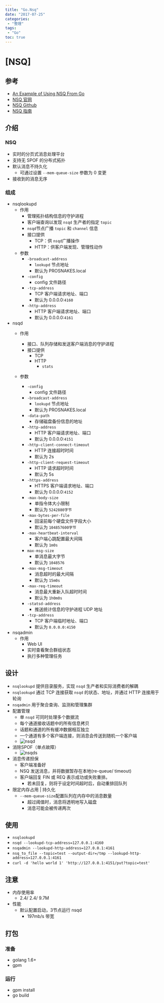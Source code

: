 ```yaml
---
title: "Go.Nsq"
date: "2017-07-25"
categories:
 - "整理"
tags:
 - "Go"
toc: true
---
```



# [NSQ]
## 参考
- [An Example of Using NSQ From Go](http://tleyden.github.io/blog/2014/11/12/an-example-of-using-nsq-from-go/)
- [NSQ 官网](http://nsq.io/)
- [NSQ Github](https://github.com/nsqio/nsq)
- [NSQ 指南](http://wiki.jikexueyuan.com/project/nsq-guide/intro.html)

## 介绍
### NSQ
- 实时的分页式消息处理平台
- 支持无 SPOF 的分布式拓扑
- 默认消息不持久化
    - 可通过设置 `--mem-queue-size` 参数为 0 变更
- 接收到的消息无序

### 组成
- nsqlookupd
    - 作用
        - 管理拓扑结构信息的守护进程
        - 客户端查询以发现 `nsqd` 生产者的指定 `topic`
        - `nsqd`节点广播 `topic` 和 `channel` 信息
        - 接口提供
            - TCP：供 `nsqd`广播操作
            - HTTP：供客户端发现、管理性动作
    - 参数
        - `-broadcast-address`
            - `lookupd` 节点地址
            - 默认为 PROSNAKES.local
        - `-config`
            - config 文件路径
        - `-tcp-address`
            - TCP 客户端请求地址、端口
            - 默认为 0.0.0.0:`4160`
        - `-http-address`
            - HTTP 客户端请求地址、端口
            - 默认为 0.0.0.0:`4161`
- nsqd
    - 作用
        - 接口、队列存储和发送客户端消息的守护进程
        - 接口提供
            - TCP
            - HTTP
                - `stats`


    - 参数
        - `-config`
            - config 文件路径
        - `-broadcast-address`
            - `lookupd` 节点地址
            - 默认为 PROSNAKES.local
        - `-data-path`
            - 存储磁盘备份信息的地址
        - `-http-address`
            - HTTP 客户端请求地址、端口
            - 默认为 0.0.0.0:`4151`
        - `-http-client-connect-timeout`
            - HTTP 连接超时时间
            - 默认为 2s
        - `-http-client-request-timeout`
            - HTTP 请求超时时间
            - 默认为 5s
        - `-https-address`
            - HTTPS 客户端请求地址、端口
            - 默认为 0.0.0.0:`4152`
        - `-max-body-size`
            - 单指令体大小限制
            - 默认为 `5242880字节`
        - `-max-bytes-per-file`
            - 回滚前每个硬盘文件字段大小
            - 默认为 `104857600字节`
        - `-max-heartbeat-interval`
            - 客户端心跳配置最大间隔
            - 默认为 `1m0s`
        - `max-msg-size`
            - 单消息最大字节
            - 默认为 `1048576`
        - `-max-msg-timeout`
            - 消息超时的最大间隔
            - 默认为 `15m0s`
        - `-max-req-timeout`
            - 消息最大重新入队超时时间
            - 默认为 `1h0m0s`
        - `-statsd-address`
            - 推送统计信息的守护进程 UDP 地址
        - `-tcp-address`
            - TCP 客户端临时地址、端口
            - 默认为 `0.0.0.0:4150`
- nsqadmin
    - 作用
        - Web UI
        - 实时查看聚合群组状态
        - 执行多种管理任务

## 设计
- `nsqlookupd` 提供目录服务，实现 `nsqd` 生产者和实际消费者的解耦
- `nsqlookupd` 通过 TCP 连接获取 `nsqd` 的状态、地址，并通过 HTTP 连接用于轮询
- `nsqadmin` 用于聚合查询、监测和管理集群
- 配置管理
    - 单 `nsqd` 可同时处理多个数据流
    - 每个通道接收话题中的所有信息拷贝
    - 话题和通道的所有缓冲数据相互独立
    - 一个通道有多个客户端连接，则消息会传送到随机一个客户端
    - ![nsqd](http://wiki.jikexueyuan.com/project/nsq-guide/images/design1.gif)
- 消除SPOF（单点故障）
    - ![nsqds](http://wiki.jikexueyuan.com/project/nsq-guide/images/design3.png)
- 消息传递担保
    - 客户端准备好
    - NSQ 发送消息，并将数据暂存在本地(re-queue/ timeout)
    - 客户端回复 FIN 或 REQ 表示成功或失败重排。
        - 若未回复，则将于设定时间超时后，自动重排回队列
- 限定内存占用 | 持久化
    - `--mem-queue-size`配置队列在内存中的消息数量
        - 超过阈值时，消息将透明地写入磁盘
        - 消息可能会被传递两次

## 使用
- `nsqlookupd`
- `nsqd --lookupd-tcp-address=127.0.0.1:4160`
- `nsqadmin --lookupd-http-address=127.0.0.1:4161`
- `nsq_to_file --topic=test --output-dir=/tmp --lookupd-http-address=127.0.0.1:4161`
- `curl -d 'hello world 1' 'http://127.0.0.1:4151/put?topic=test'`

## 注意
- 内存使用率
    - 2.4/ 2.4/ 9.7M
- 性能
    - 默认配置启动，3节点运行 nsqd
        - 197mb/s 带宽


## 打包
### 准备
- golang 1.6+
- gpm

### 运行
- gpm install
- go build
